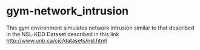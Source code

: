 # gym-network_intrusion
This gym environment simulates network intrusion similar to that described in the NSL-KDD Dataset described in this link http://www.unb.ca/cic/datasets/nsl.html
